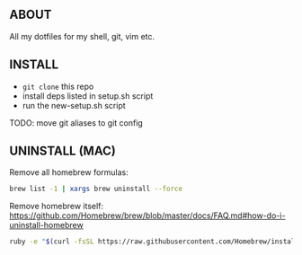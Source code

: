 ABOUT
-----
All my dotfiles for my shell, git, vim etc.


INSTALL
-------

- `git clone` this repo
- install deps listed in setup.sh script
- run the new-setup.sh script


TODO:
 move git aliases to git config

UNINSTALL (MAC)
---------------

Remove all homebrew formulas:

```bash
brew list -1 | xargs brew uninstall --force
```

Remove homebrew itself:
https://github.com/Homebrew/brew/blob/master/docs/FAQ.md#how-do-i-uninstall-homebrew

```bash
ruby -e "$(curl -fsSL https://raw.githubusercontent.com/Homebrew/install/master/uninstall)"
```


